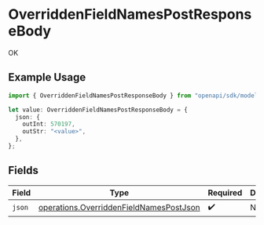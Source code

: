 # OverriddenFieldNamesPostResponseBody

OK

## Example Usage

```typescript
import { OverriddenFieldNamesPostResponseBody } from "openapi/sdk/models/operations";

let value: OverriddenFieldNamesPostResponseBody = {
  json: {
    outInt: 570197,
    outStr: "<value>",
  },
};
```

## Fields

| Field                                                                                                     | Type                                                                                                      | Required                                                                                                  | Description                                                                                               |
| --------------------------------------------------------------------------------------------------------- | --------------------------------------------------------------------------------------------------------- | --------------------------------------------------------------------------------------------------------- | --------------------------------------------------------------------------------------------------------- |
| `json`                                                                                                    | [operations.OverriddenFieldNamesPostJson](../../../sdk/models/operations/overriddenfieldnamespostjson.md) | :heavy_check_mark:                                                                                        | N/A                                                                                                       |